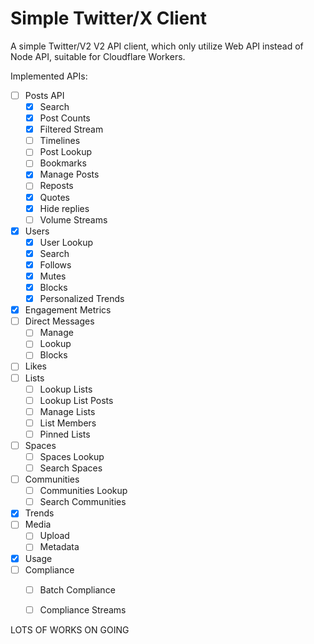 Simple Twitter/X Client
=====================

A simple Twitter/V2 V2 API client, which only utilize Web API instead of Node API, suitable for Cloudflare Workers.

Implemented APIs:

- [ ] Posts API
    - [x] Search
    - [x] Post Counts
    - [x] Filtered Stream
    - [ ] Timelines
    - [ ] Post Lookup
    - [ ] Bookmarks
    - [x] Manage Posts
    - [ ] Reposts
    - [x] Quotes
    - [x] Hide replies
    - [ ] Volume Streams
- [x] Users
    - [x] User Lookup
    - [x] Search
    - [x] Follows
    - [x] Mutes
    - [x] Blocks
    - [x] Personalized Trends
- [x] Engagement Metrics
- [ ] Direct Messages
    - [ ] Manage
    - [ ] Lookup
    - [ ] Blocks
- [ ] Likes
- [ ] Lists
    - [ ] Lookup Lists
    - [ ] Lookup List Posts
    - [ ] Manage Lists
    - [ ] List Members
    - [ ] Pinned Lists
- [ ] Spaces
    - [ ] Spaces Lookup
    - [ ] Search Spaces
- [ ] Communities
    - [ ] Communities Lookup
    - [ ] Search Communities
- [x] Trends
- [ ] Media
    - [ ] Upload
    - [ ] Metadata
- [x] Usage
- [ ] Compliance
    - [ ] Batch Compliance
    - [ ] Compliance Streams


LOTS OF WORKS ON GOING